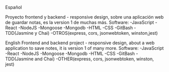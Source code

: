 Español

Proyecto frontend y backend - responsive design, sobre una aplicación web de guardar notas, es la version 1 de muchas más.
Software:
-JavaScript
-React
-NodeJS
-Mongoose
-Mongodb
-HTML
-CSS
-GitBash
-TDD(Jasmine y Chai)
-OTROS(express, cors, jsonwebtoken, winston,jest)

English
Frontend and backend project - responsive design, about a web application to save notes, it is version 1 of many more.
Software:
-JavaScript
-React
-NodeJS
-Mongoose
-Mongodb
-HTML
-CSS
-GitBash
-TDD(Jasmine and Chai)
-OTHER(express, cors, jsonwebtoken, winston, jest)
